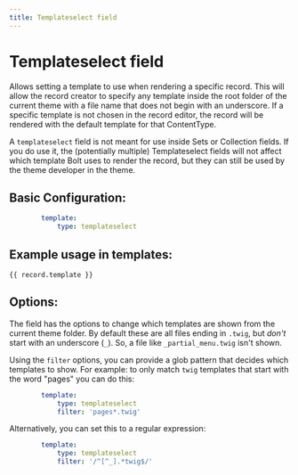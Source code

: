 ```yaml
---
title: Templateselect field
---
```

Templateselect field
====================

Allows setting a template to use when rendering a specific record. This will
allow the record creator to specify any template inside the root folder of the
current theme with a file name that does not begin with an underscore. If a
specific template is not chosen in the record editor, the record will be
rendered with the default template for that ContentType.

A `templateselect` field is not meant for use inside Sets or Collection fields.
If you do use it, the (potentially multiple) Templateselect fields will not
affect which template Bolt uses to render the record, but they can still be
used by the theme developer in the theme.

## Basic Configuration:

```yaml
        template:
            type: templateselect
```

## Example usage in templates:

```twig
{{ record.template }}
```

## Options:

The field has the options to change which templates are shown from the current
theme folder. By default these are all files ending in `.twig`, but _don't_
start with an underscore (`_`). So, a file like `_partial_menu.twig` isn't
shown.

Using the `filter` options, you can provide a glob pattern that decides which
templates to show. For example: to only match `twig` templates that start with
the word "pages" you can do this:

```yaml
        template:
            type: templateselect
            filter: 'pages*.twig'
```

Alternatively, you can set this to a regular expression:

```yaml
        template:
            type: templateselect
            filter: '/^[^_].*twig$/'
```
